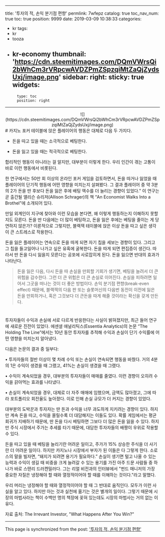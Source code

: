 
---
title: '투자의 적, 손익 분기점 편향'
permlink: 7wfepz
catalog: true
toc_nav_num: true
toc: true
position: 9999
date: 2019-03-09 10:38:33
categories:
- kr
tags:
- kr
- tooza
- kr-economy
thumbnail: 'https://cdn.steemitimages.com/DQmVWrsQi2bWhCm3rVRpcwAVDZPmZSpzqiMtZaQjZydsUxj/image.png'
sidebar:
    right:
        sticky: true
widgets:
    -
        type: toc
        position: right
---


<center>
![](https://cdn.steemitimages.com/DQmVWrsQi2bWhCm3rVRpcwAVDZPmZSpzqiMtZaQjZydsUxj/image.png)
</center>
#
카지노 포커 테이블에 앉은 플레이어의 행동은 대체로 다음 두 가지다. 
 
- 돈을 따고 있을 때는 소극적으로 베팅한다.

- 돈을 잃고 있을 때는 적극적으로 베팅한다.

합리적인 행동이 아니라는 걸 알지만, 대부분이 이렇게 한다. 우리 인간이 겪는 고통이 바로 이런 행동에서 비롯된다. 

한 연구에서는 50만 회 이상의 온라인 포커 게임을 검토하면서, 돈을 따거나 잃었을 때 플레이어의 단기적 행동에 어떤 영향을 미치는지 살펴봤다. 그 결과 플레이어 중 약 3분의 2가 돈을 딴 후보다 돈을 잃은 후에 배팅 액수를 더 늘리는 경향이 있었다." 이 연구는 곧 출간될 앨리슨 슈리저(Allison Schrager)의 책 “An Economist Walks Into a Brothel”에 소개되어 있다. 

만일 외계인이 지구에 찾아와 이런 모습을 본다면, 왜 이렇게 행동하는지 이해하지 못할지도 모른다. 돈을 딴 다음에는 더 많이 베팅하고, 돈을 잃은 후에는 베팅을 줄이는 게 당연하지 않은가? 이론적으로 그렇지만, 블랙잭 테이블에 앉은 이상 돈을 따고 싶은 생각이 큰 스트레스로 작용한다. 

돈을 잃은 플레이어는 연속으로 돈을 따게 되면 자기 칩을 세보는 경향이 있다. 그리고 그 칩을 들고일어나 나가고 싶은 유혹에 굴복한다. 돈을 따게 되면 편집증이 생긴다. 따라서 딴 돈을 다시 잃을지 모른다는 공포에 사로잡히게 된다. 돈을 잃으면 반대의 효과가 나타난다.

>돈을 잃은 다음, 다시 돈을 따 손실을 만회할 기회가 생기면, 베팅을 늘려서 더 큰 위험을 감수한다. 그런 더 큰 위험은 더 큰 손실로 이어진다. 손실을 피하려면 일어서 그곳을 떠나는 것이 더 좋은 방법이다. 손익 분기점 편향(break-even effect) 때문에, 블랙잭의 다음 판 또는 슬롯머신의 다음번 동전이 이전에 잃은 돈을 만회하거나, 혹은 그것보다 더 큰돈을 따게 해줄 것이라는 확신을 갖게 만든다.
#
투자자들이 수익과 손실에 서로 다르게 반응한다는 사실이 밝혀졌지만, 최근 들어 연구에 새로운 진전이 있었다. 에센셜 애널리틱스(Essentia Analytics)의 논문 “The Holding The Line”에서는 10년 동안 투자자를 추적해 수익과 손실이 단기 수익률에 어떤 영향을 미치는지 알아냈다.

다음은 논문의 결과 중 일부다: 

• 투자자들의 절반 이상이 몇 차례 수익 또는 손실이 연속되면 행동을 바꿨다. 거의 4분의 1은 수익이 생겼을 때 그랬고, 41%는 손실이 생겼을 때 그랬다.

• 수익이 계속되었을 경우, 대부분의 투자자들이 매매를 줄였다. 이런 경향이 오히려 수익을 갉아먹는 효과를 나타냈다. 

• 손실이 계속되었을 경우, 대체로 더 자주 매매에 임했으며, 금액도 많아졌고, 그에 따라 포트폴리오 회전율도 높아졌다. 이로 인해 손실 규모가 더 커지는 경향이 있었다. 

대부분의 도박꾼과 투자자는 딴 돈과 수익을 너무 과도하게 지키려는 경향이 있다. 하지만 계속 돈을 따고, 수익을 올릴수록 더 대담해지는 이들도 있다. 확률 게임에서는 평균 회귀가 지배하기 때문에, 딴 돈을 다시 베팅하면 그보다 더 많은 돈을 잃을 수 있다. 하지만 주식 시장에서 주가는 추세를 타기 때문에, 대담한 투자자들의 배짱이 우위로 작용할 수 있다. 

돈을 따고 있을 때 베팅을 늘리기란 어려운 일이고, 주가가 15% 상승한 주식을 더 사기란 더 어려운 일이다. 하지만 카지노나 시장에서 부자가 된 이들은 다 그렇게 한다. 소로스의 말을 빌자면, “돼지가 되려면 용기가 필요하다.” 손실이 생기면 털고 나올 수 있는 능력과 수익이 생길 때 비중을 크게 늘려갈 수 있는 용기를 가진 아주 드문 사람들 중 하나가 바로 스탠리 드러켄밀러다. 그는 리얼 비전과의 인터뷰에서 "펀드 매니저의 가장 중요한 자질은 냉정해야 할 때와 열정적이어야 할 때를 이해하는 것이다."라고 말했다.

우리 머리는 냉정해야 할 때와 열정적이어야 할 때 그 반대로 움직인다. 모두가 이런 사실을 알고 있다. 하지만 아는 것과 실천에 옮기는 것은 별개의 일이다. 그렇기 때문에 시장의 마법사라는 책이 수백만 명의 책장에 꽂혀 있는데도 시장의 마법사는 거의 없는 이유다. 

자료 출처: The Irrevant Investor, "What Happens After You Win?"

- - -

This page is synchronized from the post: ['투자의 적, 손익 분기점 편향'](https://steemit.com/@pius.pius/7wfepz)
